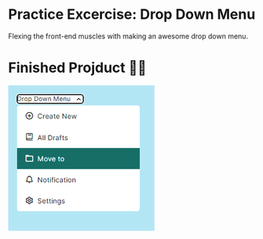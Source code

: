 # Practice Excercise: Drop Down Menu
Flexing the front-end muscles with making an awesome drop down menu.

# Finished Projduct 🤙🏾
![sample image](projecrt-sample.png)